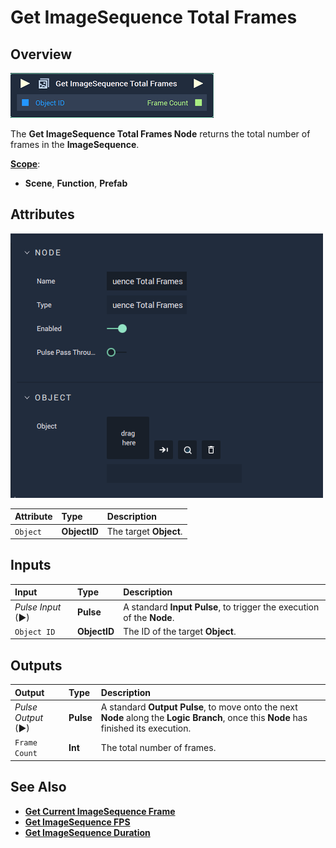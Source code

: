 # Get ImageSequence Total Frames

## Overview

![The Get ImageSequence Total Frames Node.](../../../.gitbook/assets/node-get-imagesequence-total-frames.png)

The **Get ImageSequence Total Frames Node** returns the total number of frames in the **ImageSequence**.

[**Scope**](../overview.md#scopes):
*  **Scene**, **Function**, **Prefab**

## Attributes

![The Get ImageSequence Total Frames Node Attributes.](../../../.gitbook/assets/node-get-imagesequence-total-frames-attr.png)

| Attribute | Type | Description |
| :--- | :--- | :--- |
| `Object` | **ObjectID** | The target **Object**. |

## Inputs

| Input | Type | Description |
| :--- | :--- | :--- |
| _Pulse Input_ \(►\) | **Pulse** | A standard **Input Pulse**, to trigger the execution of the **Node**. |
| `Object ID` | **ObjectID** | The ID of the target **Object**. |

## Outputs

| Output | Type | Description |
| :--- | :--- | :--- |
| _Pulse Output_ \(►\) | **Pulse** | A standard **Output Pulse**, to move onto the next **Node** along the **Logic Branch**, once this **Node** has finished its execution. |
| `Frame Count` | **Int** | The total number of frames. |

## See Also

* [**Get Current ImageSequence Frame**](getcurrentimagesequenceframe.md)
* [**Get ImageSequence FPS**](getimagesequencefps.md)
* [**Get ImageSequence Duration**](getimagesequenceduration.md)

